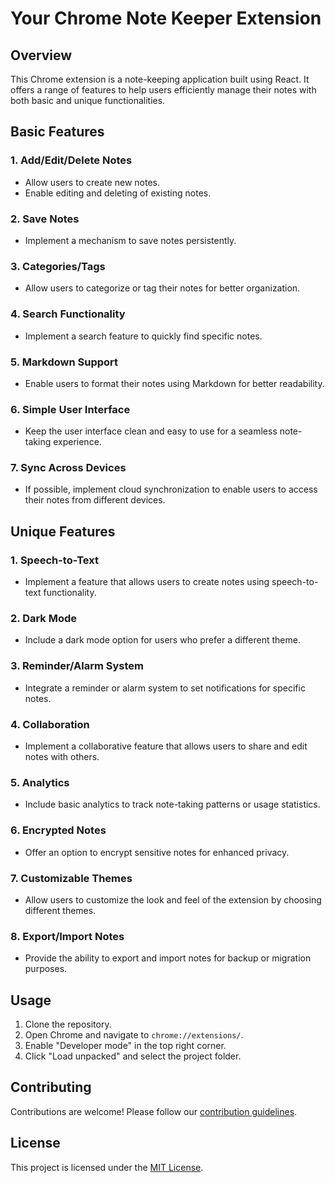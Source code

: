 # Your Chrome Note Keeper Extension

## Overview
This Chrome extension is a note-keeping application built using React. It offers a range of features to help users efficiently manage their notes with both basic and unique functionalities.

## Basic Features

### 1. Add/Edit/Delete Notes
- Allow users to create new notes.
- Enable editing and deleting of existing notes.

### 2. Save Notes
- Implement a mechanism to save notes persistently.

### 3. Categories/Tags
- Allow users to categorize or tag their notes for better organization.

### 4. Search Functionality
- Implement a search feature to quickly find specific notes.

### 5. Markdown Support
- Enable users to format their notes using Markdown for better readability.

### 6. Simple User Interface
- Keep the user interface clean and easy to use for a seamless note-taking experience.

### 7. Sync Across Devices
- If possible, implement cloud synchronization to enable users to access their notes from different devices.

## Unique Features

### 1. Speech-to-Text
- Implement a feature that allows users to create notes using speech-to-text functionality.

### 2. Dark Mode
- Include a dark mode option for users who prefer a different theme.

### 3. Reminder/Alarm System
- Integrate a reminder or alarm system to set notifications for specific notes.

### 4. Collaboration
- Implement a collaborative feature that allows users to share and edit notes with others.

### 5. Analytics
- Include basic analytics to track note-taking patterns or usage statistics.

### 6. Encrypted Notes
- Offer an option to encrypt sensitive notes for enhanced privacy.

### 7. Customizable Themes
- Allow users to customize the look and feel of the extension by choosing different themes.

### 8. Export/Import Notes
- Provide the ability to export and import notes for backup or migration purposes.

## Usage

1. Clone the repository.
2. Open Chrome and navigate to `chrome://extensions/`.
3. Enable "Developer mode" in the top right corner.
4. Click "Load unpacked" and select the project folder.

## Contributing

Contributions are welcome! Please follow our [contribution guidelines](CONTRIBUTING.md).

## License

This project is licensed under the [MIT License](LICENSE).
